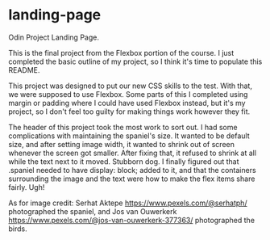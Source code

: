 # landing-page
Odin Project Landing Page.

This is the final project from the Flexbox portion of the course. I just completed the basic outline of my project, so I think it's time to populate this README.

This project was designed to put our new CSS skills to the test. With that, we were supposed to use Flexbox. Some parts of this I completed using margin or padding where I could have used Flexbox instead, but it's my project, so I don't feel too guilty for making things work however they fit.

The header of this project took the most work to sort out. I had some complications with maintaining the spaniel's size. It wanted to be default size, and after setting image width, it wanted to shrink out of screen whenever the screen got smaller. After fixing that, it refused to shrink at all while the text next to it moved. Stubborn dog. I finally figured out that .spaniel needed to have display: block; added to it, and that the containers surrounding the image and the text were how to make the flex items share fairly. Ugh!

As for image credit: Serhat Aktepe https://www.pexels.com/@serhatph/ photographed the spaniel, and Jos van Ouwerkerk https://www.pexels.com/@jos-van-ouwerkerk-377363/ photographed the birds.